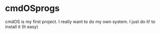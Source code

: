 # cmdOSprogs
cmdOS is my first project. I really want to do my own system. I just do it!
to install it (It easy)
